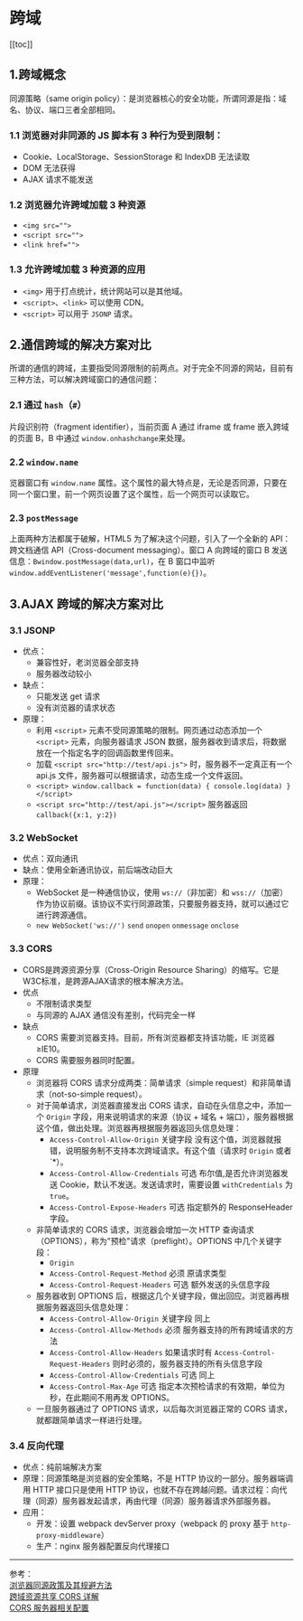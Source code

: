 # 跨域

[[toc]]

## 1.跨域概念

同源策略（same origin policy）：是浏览器核心的安全功能，所谓同源是指：域名、协议、端口三者全部相同。  

### 1.1 浏览器对非同源的 JS 脚本有 3 种行为受到限制：    

- Cookie、LocalStorage、SessionStorage 和 IndexDB 无法读取
- DOM 无法获得
- AJAX 请求不能发送

### 1.2 浏览器允许跨域加载 3 种资源

- `<img src="">`
- `<script src="">`
- `<link href="">`

### 1.3 允许跨域加载 3 种资源的应用

- `<img>` 用于打点统计，统计网站可以是其他域。
- `<script>`、`<link>` 可以使用 CDN。
- `<script>` 可以用于 `JSONP` 请求。

## 2.通信跨域的解决方案对比

所谓的通信的跨域，主要指受同源限制的前两点。对于完全不同源的网站，目前有三种方法，可以解决跨域窗口的通信问题：

### 2.1 通过 `hash`（`#`）

片段识别符（fragment identifier），当前页面 A 通过 iframe 或 frame 嵌入跨域的页面 B，B 中通过 `window.onhashchange`来处理。

### 2.2 `window.name`

览器窗口有 `window.name` 属性。这个属性的最大特点是，无论是否同源，只要在同一个窗口里，前一个网页设置了这个属性，后一个网页可以读取它。

### 2.3 `postMessage`

上面两种方法都属于破解，HTML5 为了解决这个问题，引入了一个全新的 API：跨文档通信 API（Cross-document messaging）。窗口 A 向跨域的窗口 B 发送信息：`Bwindow.postMessage(data,url)`，在 B 窗口中监听 `window.addEventListener('message',function(e){})`。

## 3.AJAX 跨域的解决方案对比

### 3.1 JSONP

- 优点：
    + 兼容性好，老浏览器全部支持
    + 服务器改动较小
- 缺点：
    + 只能发送 get 请求
    + 没有浏览器的请求状态
- 原理：
    + 利用 `<script>` 元素不受同源策略的限制。网页通过动态添加一个 `<script>` 元素，向服务器请求 JSON 数据，服务器收到请求后，将数据放在一个指定名字的回调函数里传回来。
    + 加载 `<script src="http://test/api.js">` 时，服务器不一定真正有一个 api.js 文件，服务器可以根据请求，动态生成一个文件返回。
    + `<script> window.callback = function(data) { console.log(data) } </script>`
    + `<script src="http://test/api.js"></script>` 服务器返回 `callback({x:1, y:2})`

### 3.2 WebSocket

- 优点：双向通讯
- 缺点：使用全新通讯协议，前后端改动巨大
- 原理：
    + WebSocket 是一种通信协议，使用 `ws://`（非加密）和 `wss://`（加密）作为协议前缀。该协议不实行同源政策，只要服务器支持，就可以通过它进行跨源通信。
    + `new WebSocket('ws://')` `send` `onopen` `onmessage` `onclose`

### 3.3 CORS

- CORS是跨源资源分享（Cross-Origin Resource Sharing）的缩写。它是W3C标准，是跨源AJAX请求的根本解决方法。
- 优点
    + 不限制请求类型
    + 与同源的 AJAX 通信没有差别，代码完全一样
- 缺点
    + CORS 需要浏览器支持。目前，所有浏览器都支持该功能，IE 浏览器 ≥IE10。
    + CORS 需要服务器同时配置。
- 原理
    + 浏览器将 CORS 请求分成两类：简单请求（simple request）和非简单请求（not-so-simple request）。
    + 对于简单请求，浏览器直接发出 CORS 请求，自动在头信息之中，添加一个 `Origin` 字段，用来说明请求的来源（协议 + 域名 + 端口），服务器根据这个值，做出处理。浏览器再根据服务器返回头信息处理：
        * `Access-Control-Allow-Origin` 关键字段 没有这个值，浏览器就报错，说明服务制不支持本次跨域请求。有这个值（请求时 `Origin` 或者 `*）。
        * `Access-Control-Allow-Credentials` 可选 布尔值,是否允许浏览器发送 Cookie，默认不发送。发送请求时，需要设置 `withCredentials` 为 `true`。
        * `Access-Control-Expose-Headers` 可选 指定额外的 ResponseHeader 字段。
    + 非简单请求的 CORS 请求，浏览器会增加一次 HTTP 查询请求（OPTIONS），称为"预检"请求（preflight）。OPTIONS 中几个关键字段：
        * `Origin`
        * `Access-Control-Request-Method` 必须 原请求类型
        * `Access-Control-Request-Headers` 可选 额外发送的头信息字段
    + 服务器收到 OPTIONS 后，根据这几个关键字段，做出回应。浏览器再根据服务器返回头信息处理：
        * `Access-Control-Allow-Origin` 关键字段 同上
        * `Access-Control-Allow-Methods` 必须 服务器支持的所有跨域请求的方法
        * `Access-Control-Allow-Headers` 如果请求时有 `Access-Control-Request-Headers` 则时必须的，服务器支持的所有头信息字段
        * `Access-Control-Allow-Credentials` 可选 同上
        * `Access-Control-Max-Age` 可选 指定本次预检请求的有效期，单位为秒，在此期间不用再发 OPTIONS。
    + 一旦服务器通过了 OPTIONS 请求，以后每次浏览器正常的 CORS 请求，就都跟简单请求一样进行处理。

### 3.4 反向代理

- 优点：纯前端解决方案
- 原理：同源策略是浏览器的安全策略，不是 HTTP 协议的一部分。服务器端调用 HTTP 接口只是使用 HTTP 协议，也就不存在跨越问题。请求过程：向代理（同源）服务器发起请求，再由代理（同源）服务器请求外部服务器。
- 应用：
    + 开发：设置 webpack devServer proxy（webpack 的 proxy 基于 `http-proxy-middleware`）
    + 生产：nginx 服务器配置反向代理接口

***

参考：  
[浏览器同源政策及其规避方法](http://www.ruanyifeng.com/blog/2016/04/same-origin-policy.html)  
[跨域资源共享 CORS 详解](http://www.ruanyifeng.com/blog/2016/04/cors.html)  
[CORS 服务器相关配置](https://zhuanlan.zhihu.com/p/60019674)